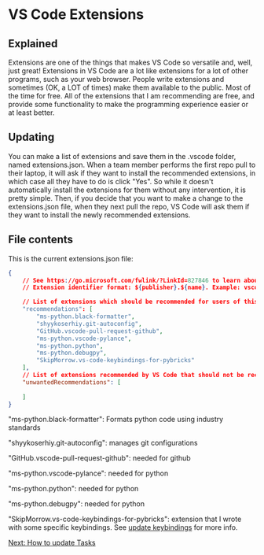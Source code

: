 # VS Code Extensions

## Explained
Extensions are one of the things that makes VS Code so versatile and, well, just great! Extensions in VS Code are a lot like extensions for a lot of other programs, such as your web browser. People write extensions and sometimes (OK, a LOT of times) make them available to the public. Most of the time for free. All of the extensions that I am recommending are free, and provide some functionality to make the programming experience easier or at least better.

## Updating
You can make a list of extensions and save them in the .vscode folder, named extensions.json. When a team member performs the first repo pull to their laptop, it will ask if they want to install the recommended extensions, in which case all they have to do is click "Yes". So while it doesn't automatically install the extensions for them without any intervention, it is pretty simple. Then, if you decide that you want to make a change to the extensions.json file, when they next pull the repo, VS Code will ask them if they want to install the newly recommended extensions.

## File contents
This is the current extensions.json file:

```json
{
	// See https://go.microsoft.com/fwlink/?LinkId=827846 to learn about workspace recommendations.
	// Extension identifier format: ${publisher}.${name}. Example: vscode.csharp

	// List of extensions which should be recommended for users of this workspace.
	"recommendations": [
		"ms-python.black-formatter",
		"shyykoserhiy.git-autoconfig",
		"GitHub.vscode-pull-request-github",
		"ms-python.vscode-pylance",
		"ms-python.python",
		"ms-python.debugpy",
		"SkipMorrow.vs-code-keybindings-for-pybricks"
	],
	// List of extensions recommended by VS Code that should not be recommended for users of this workspace.
	"unwantedRecommendations": [
		
	]
}
```

"ms-python.black-formatter": Formats python code using industry standards

"shyykoserhiy.git-autoconfig": manages git configurations

"GitHub.vscode-pull-request-github": needed for github

"ms-python.vscode-pylance": needed for python

"ms-python.python": needed for python

"ms-python.debugpy": needed for python

"SkipMorrow.vs-code-keybindings-for-pybricks": extension that I wrote with some specific keybindings. See [update keybindings](https://github.com/MrGibbage/fll-pybricks-vscode-tutorial/blob/main/update-keybindings.md) for more info.

[Next: How to update Tasks](https://github.com/MrGibbage/fll-pybricks-vscode-tutorial/blob/main/update-tasks.md)
